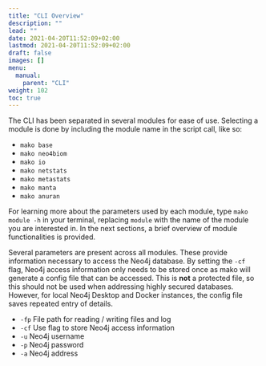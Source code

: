 ```yaml
---
title: "CLI Overview"
description: ""
lead: ""
date: 2021-04-20T11:52:09+02:00
lastmod: 2021-04-20T11:52:09+02:00
draft: false
images: []
menu: 
  manual:
    parent: "CLI"
weight: 102
toc: true
---
```


The CLI has been separated in several modules for ease of use. Selecting a module is done by including the module name in the script call, like so:

<ul>
    <li><code>mako base</code></li>
    <li><code>mako neo4biom</code></li>
    <li><code>mako io</code></li>
    <li><code>mako netstats</code></li>
    <li><code>mako metastats</code></li>
    <li><code>mako manta</code></li>
    <li><code>mako anuran</code></li>
</ul>

For learning more about the parameters used by each module, type <code>mako module -h</code> in your terminal, replacing <code>module</code> with the name of the module you are interested in. In the next sections, a brief overview of module functionalities is provided. 

Several parameters are present across all modules. These provide information necessary to access the Neo4j database. By setting the <code>-cf</code> flag, Neo4j access information only needs to be stored once as mako will generate a config file that can be accessed. This is <b>not</b> a protected file, so this should not be used when addressing highly secured databases. However, for local Neo4j Desktop and Docker instances, the config file saves repeated entry of details. 

<ul>
  <li><code>-fp</code> File path for reading / writing files and log</li>
  <li><code>-cf</code> Use flag to store Neo4j access information</li>
  <li><code>-u</code> Neo4j username</li>
  <li><code>-p</code> Neo4j password</li>
  <li><code>-a</code> Neo4j address</li>
</ul>
